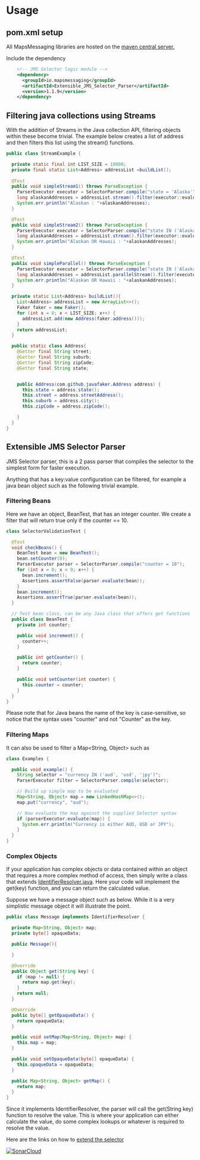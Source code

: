 # Usage

## pom.xml setup

All MapsMessaging libraries are hosted on the [maven central server.](https://central.sonatype.com/search?smo=true&q=mapsmessaging) 

Include the dependency
``` xml
    <!-- JMS Selector logic module -->
    <dependency>
      <groupId>io.mapsmessaging</groupId>
      <artifactId>Extensible_JMS_Selector_Parser</artifactId>
      <version>1.1.9</version>
    </dependency>
```    

## Filtering java collections using Streams

With the addition of Streams in the Java collection API, filtering objects within these become trivial. 
The example below creates a list of address and then filters this list using the stream() functions.

```java
public class StreamExample {

  private static final int LIST_SIZE = 10000;
  private final static List<Address> addressList =buildList();
  
  @Test
  public void simpleStream1() throws ParseException {
    ParserExecutor executor = SelectorParser.compile("state = 'Alaska'");
    long alaskanAddresses = addressList.stream().filter(executor::evaluate).count();
    System.err.println("Alaskan : "+alaskanAddresses);
  }

  @Test
  public void simpleStream2() throws ParseException {
    ParserExecutor executor = SelectorParser.compile("state IN ('Alaska', 'Hawaii')");
    long alaskanAddresses = addressList.stream().filter(executor::evaluate).count();
    System.err.println("Alaskan OR Hawaii : "+alaskanAddresses);
  }

  @Test
  public void simpleParallel() throws ParseException {
    ParserExecutor executor = SelectorParser.compile("state IN ('Alaska', 'Hawaii')");
    long alaskanAddresses = addressList.parallelStream().filter(executor::evaluate).count();
    System.err.println("Alaskan OR Hawaii : "+alaskanAddresses);
  }

  private static List<Address> buildList(){
    List<Address> addressList = new ArrayList<>();
    Faker faker = new Faker();
    for (int x = 0; x < LIST_SIZE; x++) {
      addressList.add(new Address(faker.address()));
    }
    return addressList;
  }

  public static class Address{
    @Getter final String street;
    @Getter final String suburb;
    @Getter final String zipCode;
    @Getter final String state;


    public Address(com.github.javafaker.Address address) {
      this.state = address.state();
      this.street = address.streetAddress();
      this.suburb = address.city();
      this.zipCode = address.zipCode();

    }
  }
}

```

## Extensible JMS Selector Parser
JMS Selector parser, this is a 2 pass parser that compiles the selector to the simplest form for faster execution.

Anything that has a key:value configuration can be filtered, for example a java bean object such as the following trivial example.

### Filtering Beans
Here we have an object, BeanTest, that has an integer counter. We create a filter that will return true only if the counter == 10.

```java
class SelectorValidationTest {

  @Test
  void checkBeans() {
    BeanTest bean = new BeanTest();
    bean.setCounter(0);
    ParserExecutor parser = SelectorParser.compile("counter = 10");
    for (int x = 0; x < 9; x++) {
      bean.increment();
      Assertions.assertFalse(parser.evaluate(bean));
    }
    bean.increment();
    Assertions.assertTrue(parser.evaluate(bean));
  }

  // Test bean class, can be any Java class that offers get functions
  public class BeanTest {
    private int counter;

    public void increment() {
      counter++;
    }

    public int getCounter() {
      return counter;
    }

    public void setCounter(int counter) {
      this.counter = counter;
    }
  }
}
```
Please note that for Java beans the name of the key is case-sensitive, so notice that the syntax uses "counter" and not "Counter" as the key.

### Filtering Maps
It can also be used to filter a Map<String, Object> such as
```java
class Examples {

  public void example() {
    String selector = "currency IN ('aud', 'usd', 'jpy')";
    ParserExecutor filter = SelectorParser.compile(selector);

    // Build up simple map to be evaluated
    Map<String, Object> map = new LinkedHashMap<>();
    map.put("currency", "aud");

    // Now evaluate the map against the supplied Selector syntax
    if (parserExecutor.evaluate(map)) {
      System.err.println("Currency is either AUD, USD or JPY");
    }
  }
}
```
### Complex Objects

If your application has complex objects or data contained within an object that requires a more complex method of access, then simply write a class that extends [IdentifierResolver.java](https://github.com/Maps-Messaging/jms_selector_parser/blob/main/src/main/java/io/mapsmessaging/selector/IdentifierResolver.java). Here your code will implement the get(key) function, and you can return the calculated value.

Suppose we have a message object such as below. While it is a very simplistic message object it will illustrate the point.

```java
public class Message implements IdentifierResolver {

  private Map<String, Object> map;
  private byte[] opaqueData;

  public Message(){

  }

  @Override
  public Object get(String key) {
    if (map != null) {
      return map.get(key);
    }
    return null;
  }

  @Override
  public byte[] getOpaqueData() {
    return opaqueData;
  }

  public void setMap(Map<String, Object> map) {
    this.map = map;
  }

  public void setOpaqueData(byte[] opaqueData) {
    this.opaqueData = opaqueData;
  }

  public Map<String, Object> getMap() {
    return map;
  }
}
```

Since it implements IdentifierResolver, the parser will call the get(String key) function to resolve the value. This is where your application can either calculate the value,
do some complex lookups or whatever is required to resolve the value.


Here are the links on how to [extend the selector](https://www.mapsmessaging.io/selector/extensions.html)


[![SonarCloud](https://sonarcloud.io/images/project_badges/sonarcloud-white.svg)](https://sonarcloud.io/summary/new_code?id=Maps-Messaging_jms_selector)
